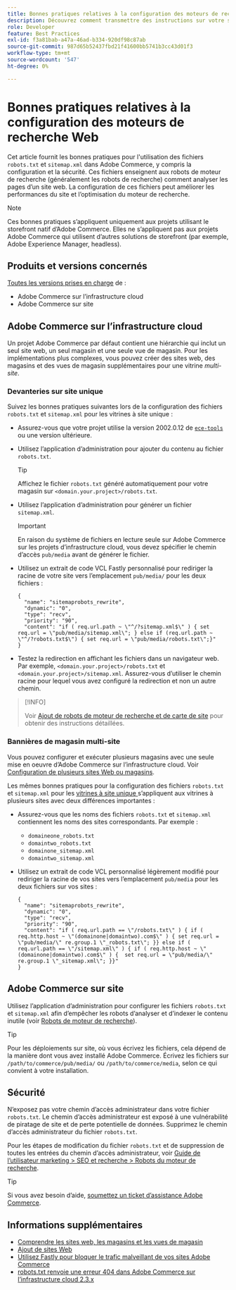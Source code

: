 ```yaml
---
title: Bonnes pratiques relatives à la configuration des moteurs de recherche Web
description: Découvrez comment transmettre des instructions sur votre site Adobe Commerce aux développeurs Web à l’aide de fichiers `robots.txt` et `sitemap.xml`.
role: Developer
feature: Best Practices
exl-id: f3a81bab-a47a-46ad-b334-920df98c87ab
source-git-commit: 987d65b52437fbd21f41600bb5741b3cc43d01f3
workflow-type: tm+mt
source-wordcount: '547'
ht-degree: 0%

---
```



# Bonnes pratiques relatives à la configuration des moteurs de recherche Web

Cet article fournit les bonnes pratiques pour l&#39;utilisation des fichiers `robots.txt` et `sitemap.xml` dans Adobe Commerce, y compris la configuration et la sécurité. Ces fichiers enseignent aux robots de moteur de recherche (généralement les robots de recherche) comment analyser les pages d’un site web. La configuration de ces fichiers peut améliorer les performances du site et l’optimisation du moteur de recherche.

>[!NOTE]
>
>Ces bonnes pratiques s’appliquent uniquement aux projets utilisant le storefront natif d’Adobe Commerce. Elles ne s’appliquent pas aux projets Adobe Commerce qui utilisent d’autres solutions de storefront (par exemple, Adobe Experience Manager, headless).

## Produits et versions concernés

[Toutes les versions prises en charge](../../../release/versions.md) de :

- Adobe Commerce sur l’infrastructure cloud
- Adobe Commerce sur site

## Adobe Commerce sur l’infrastructure cloud

Un projet Adobe Commerce par défaut contient une hiérarchie qui inclut un seul site web, un seul magasin et une seule vue de magasin. Pour les implémentations plus complexes, vous pouvez créer des sites web, des magasins et des vues de magasin supplémentaires pour une vitrine _multi-site_.

### Devanteries sur site unique

Suivez les bonnes pratiques suivantes lors de la configuration des fichiers `robots.txt` et `sitemap.xml` pour les vitrines à site unique :

- Assurez-vous que votre projet utilise la version 2002.0.12 de [`ece-tools`](https://experienceleague.adobe.com/en/docs/commerce-cloud-service/user-guide/release-notes/ece-tools-package) ou une version ultérieure.
- Utilisez l’application d’administration pour ajouter du contenu au fichier `robots.txt`.

  >[!TIP]
  >
  >Affichez le fichier `robots.txt` généré automatiquement pour votre magasin sur `<domain.your.project>/robots.txt`.

- Utilisez l’application d’administration pour générer un fichier `sitemap.xml`.

  >[!IMPORTANT]
  >
  >En raison du système de fichiers en lecture seule sur Adobe Commerce sur les projets d’infrastructure cloud, vous devez spécifier le chemin d’accès `pub/media` avant de générer le fichier.

- Utilisez un extrait de code VCL Fastly personnalisé pour rediriger la racine de votre site vers l’emplacement `pub/media/` pour les deux fichiers :

  ```vcl
  {
    "name": "sitemaprobots_rewrite",
    "dynamic": "0",
    "type": "recv",
    "priority": "90",
    "content": "if ( req.url.path ~ \"^/?sitemap.xml$\" ) { set req.url = \"pub/media/sitemap.xml\"; } else if (req.url.path ~ \"^/?robots.txt$\") { set req.url = \"pub/media/robots.txt\";}"
  }
  ```

- Testez la redirection en affichant les fichiers dans un navigateur web. Par exemple, `<domain.your.project>/robots.txt` et `<domain.your.project>/sitemap.xml`. Assurez-vous d’utiliser le chemin racine pour lequel vous avez configuré la redirection et non un autre chemin.

>[!INFO]
>
>Voir [Ajout de robots de moteur de recherche et de carte de site](https://experienceleague.adobe.com/en/docs/commerce-cloud-service/user-guide/configure-store/robots-sitemap) pour obtenir des instructions détaillées.


### Bannières de magasin multi-site

Vous pouvez configurer et exécuter plusieurs magasins avec une seule mise en oeuvre d’Adobe Commerce sur l’infrastructure cloud. Voir [Configuration de plusieurs sites Web ou magasins](https://experienceleague.adobe.com/en/docs/commerce-cloud-service/user-guide/configure-store/multiple-sites).

Les mêmes bonnes pratiques pour la configuration des fichiers `robots.txt` et `sitemap.xml` pour les [ vitrines à site unique ](#single-site-storefronts) s’appliquent aux vitrines à plusieurs sites avec deux différences importantes :

- Assurez-vous que les noms des fichiers `robots.txt` et `sitemap.xml` contiennent les noms des sites correspondants. Par exemple :
   - `domaineone_robots.txt`
   - `domaintwo_robots.txt`
   - `domainone_sitemap.xml`
   - `domaintwo_sitemap.xml`

- Utilisez un extrait de code VCL personnalisé légèrement modifié pour rediriger la racine de vos sites vers l’emplacement `pub/media` pour les deux fichiers sur vos sites :

  ```vcl
  {
    "name": "sitemaprobots_rewrite",
    "dynamic": "0",
    "type": "recv",
    "priority": "90",
    "content": "if ( req.url.path == \"/robots.txt\" ) { if ( req.http.host ~ \"(domainone|domaintwo).com$\" ) { set req.url = \"pub/media/\" re.group.1 \"_robots.txt\"; }} else if ( req.url.path == \"/sitemap.xml\" ) { if ( req.http.host ~ \"(domainone|domaintwo).com$\" ) {  set req.url = \"pub/media/\" re.group.1 \"_sitemap.xml\"; }}"
  }
  ```

## Adobe Commerce sur site

Utilisez l’application d’administration pour configurer les fichiers `robots.txt` et `sitemap.xml` afin d’empêcher les robots d’analyser et d’indexer le contenu inutile (voir [Robots de moteur de recherche](https://experienceleague.adobe.com/docs/commerce-admin/marketing/seo/seo-overview.html#search-engine-robots)).

>[!TIP]
>
>Pour les déploiements sur site, où vous écrivez les fichiers, cela dépend de la manière dont vous avez installé Adobe Commerce. Écrivez les fichiers sur `/path/to/commerce/pub/media/` ou `/path/to/commerce/media`, selon ce qui convient à votre installation.

## Sécurité

N’exposez pas votre chemin d’accès administrateur dans votre fichier `robots.txt`. Le chemin d’accès administrateur est exposé à une vulnérabilité de piratage de site et de perte potentielle de données. Supprimez le chemin d’accès administrateur du fichier `robots.txt`.

Pour les étapes de modification du fichier `robots.txt` et de suppression de toutes les entrées du chemin d’accès administrateur, voir [ Guide de l’utilisateur marketing > SEO et recherche > Robots du moteur de recherche](https://experienceleague.adobe.com/docs/commerce-admin/marketing/seo/seo-overview.html#search-engine-robots).

>[!TIP]
>
>Si vous avez besoin d’aide, [soumettez un ticket d’assistance Adobe Commerce](https://experienceleague.adobe.com/docs/commerce-knowledge-base/kb/help-center-guide/magento-help-center-user-guide.html#submit-ticket).

## Informations supplémentaires

- [Comprendre les sites web, les magasins et les vues de magasin](https://experienceleague.adobe.com/en/docs/commerce-cloud-service/user-guide/configure-store/best-practices)
- [Ajout de sites Web](https://experienceleague.adobe.com/en/docs/commerce-admin/stores-sales/site-store/stores#add-websites)
- [Utilisez Fastly pour bloquer le trafic malveillant de vos sites Adobe Commerce](https://experienceleague.adobe.com/en/docs/commerce-cloud-service/user-guide/cdn/custom-vcl-snippets/fastly-vcl-blocking)
- [robots.txt renvoie une erreur 404 dans Adobe Commerce sur l’infrastructure cloud 2.3.x](https://experienceleague.adobe.com/docs/commerce-knowledge-base/kb/troubleshooting/miscellaneous/robots.txt-gives-404-error-magento-commerce-cloud-2.3.x.html)
